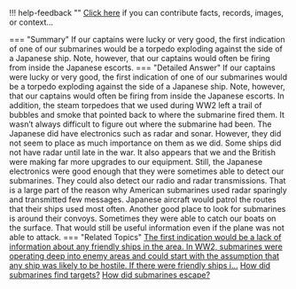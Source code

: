 !!! help-feedback ""
    <a href="/feedback/" data-feedback-link>Click here</a>
    if you can contribute facts, records, images, or context…

<a id="summary"></a>
=== "Summary"
    If our captains were lucky or very good, the first indication of one of our submarines would be a torpedo exploding against the side of a Japanese ship. Note, however, that our captains would often be firing from inside the Japanese escorts.
=== "Detailed Answer"
    If our captains were lucky or very good, the first indication of one of our submarines would be a torpedo exploding against the side of a Japanese ship. Note, however, that our captains would often be firing from inside the Japanese escorts. In addition, the steam torpedoes that we used during WW2 left a trail of bubbles and smoke that pointed back to where the submarine fired them. It wasn’t always difficult to figure out where the submarine had been.
    The Japanese did have electronics such as radar and sonar. However, they did not seem to place as much importance on them as we did. Some ships did not have radar until late in the war. It also appears that we and the British were making far more upgrades to our equipment. Still, the Japanese electronics were good enough that they were sometimes able to detect our submarines. They could also detect our radio and radar transmissions. That is a large part of the reason why American submarines used radar sparingly and transmitted few messages.
    Japanese aircraft would patrol the routes that their ships used most often. Another good place to look for submarines is around their convoys. Sometimes they were able to catch our boats on the surface. That would still be useful information even if the plane was not able to attack.
=== "Related Topics"
    [The first indication would be a lack of information about any friendly ships in the area. In WW2, submarines were operating deep into enemy areas and could start with the assumption that any ship was likely to be hostile. If there were friendly ships i…](the-first-indication-would-be-a-lack-of-information-about-any-friendly-ships-in.md#summary)
    [How did submarines find targets?](how-did-submarines-find-targets.md#summary)
    [How did submarines escape?](how-did-submarines-escape.md#summary)
